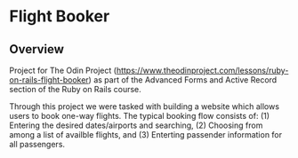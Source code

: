 # Flight Booker

## Overview

Project for The Odin Project (https://www.theodinproject.com/lessons/ruby-on-rails-flight-booker) as part of the Advanced Forms and Active Record section of the Ruby on Rails course.

Through this project we were tasked with building a website which allows users to book one-way flights. The typical booking flow consists of: (1) Entering the desired dates/airports and searching, (2) Choosing from among a list of availble flights, and (3) Enterting passender information for all passengers. 
